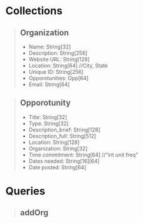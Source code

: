 # Collections

> ## Organization
> - Name: String[32]
> - Description: String[256]
> - Website URL: String[128]
> - Location: String[64] //City, State
> - Unique ID: String[256]
> - Opporotunities: Opp[64]
> - Email: String[64]
    
> ## Opporotunity
> - Title: String[32]
> - Type: String[32]
> - Description_brief: String[128]
> - Description_full: String[512]
> - Location: String[128]
> - Organization: String[32]
> - Time commitment: String[64] //"int unit freq"
> - Dates needed: String[16][64]
> - Date posted: String[64]
       
# Queries
> ## addOrg
